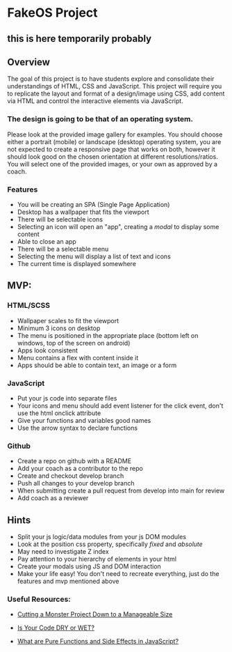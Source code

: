 # FakeOS Project

## this is here temporarily probably

## Overview

The goal of this project is to have students explore and consolidate their understandings of HTML, CSS and JavaScript.
This project will require you to replicate the layout and format of a design/image using CSS, add content via HTML and control the interactive elements via JavaScript.

### The design is going to be that of an operating system.

Please look at the provided image gallery for examples.
You should choose either a portrait (mobile) or landscape (desktop) operating system, you are not expected to create a responsive page that works on both, however it should look good on the chosen orientation at different resolutions/ratios.
You will select one of the provided images, or your own as approved by a coach.

### Features

- You will be creating an SPA (Single Page Application)
- Desktop has a wallpaper that fits the viewport
- There will be selectable icons
- Selecting an icon will open an "app", creating a _modal_ to display some content
- Able to close an app
- There will be a selectable menu
- Selecting the menu will display a list of text and icons
- The current time is displayed somewhere

## MVP:

### HTML/SCSS

- Wallpaper scales to fit the viewport
- Minimum 3 icons on desktop
- The menu is positioned in the appropriate place (bottom left on windows, top of the screen on android)
- Apps look consistent
- Menu contains a flex with content inside it
- Apps should be able to contain text, an image or a form

### JavaScript

- Put your js code into separate files
- Your icons and menu should add event listener for the click event, don't use the html onclick attribute
- Give your functions and variables good names
- Use the arrow syntax to declare functions

### Github

- Create a repo on github with a README
- Add your coach as a contributor to the repo
- Create and checkout develop branch
- Push all changes to your develop branch
- When submitting create a pull request from develop into main for review
- Add coach as a reviewer

## Hints

- Split your js logic/data modules from your js DOM modules
- Look at the position css property, specifically _fixed_ and _absolute_
- May need to investigate Z index
- Pay attention to your hierarchy of elements in your html
- Create your modals using JS and DOM interaction
- Make your life easy! You don't need to recreate everything, just do the features and mvp mentioned above

### Useful Resources:

- [Cutting a Monster Project Down to a Manageable Size](https://www.informit.com/articles/article.aspx?p=2153472)

- [Is Your Code DRY or WET?](https://dzone.com/articles/is-your-code-dry-or-wet#:~:text=DRY%20code%20is%20a%20software,t%20adhere%20to%20DRY%20principle.)
- [What are Pure Functions and Side Effects in JavaScript?](https://blog.greenroots.info/what-are-pure-functions-and-side-effects-in-javascript)
